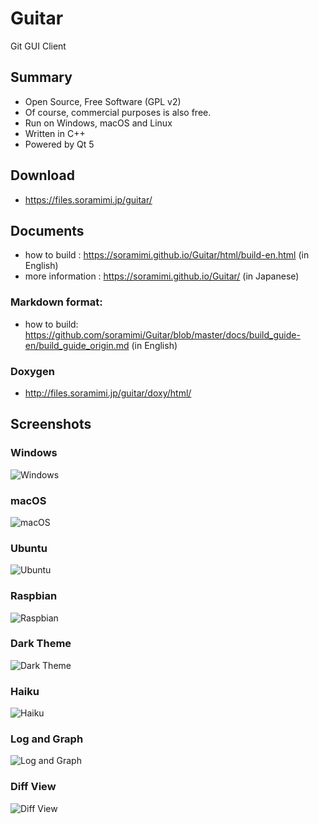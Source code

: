 # Guitar
Git GUI Client

## Summary

* Open Source, Free Software (GPL v2)
* Of course, commercial purposes is also free.
* Run on Windows, macOS and Linux
* Written in C++
* Powered by Qt 5

## Download

* https://files.soramimi.jp/guitar/

## Documents

* how to build : https://soramimi.github.io/Guitar/html/build-en.html (in English)
* more information : https://soramimi.github.io/Guitar/ (in Japanese)

### Markdown format:
* how to build: https://github.com/soramimi/Guitar/blob/master/docs/build_guide-en/build_guide_origin.md (in English)

### Doxygen
* http://files.soramimi.jp/guitar/doxy/html/

## Screenshots

### Windows
![Windows](https://soramimi.github.io/Guitar/html/screenshots/windows.png "Windows")

### macOS
![macOS](https://soramimi.github.io/Guitar/html/screenshots/macos.png "macOS")

### Ubuntu
![Ubuntu](https://soramimi.github.io/Guitar/html/screenshots/ubuntu.png "Ubuntu")

### Raspbian
![Raspbian](https://soramimi.github.io/Guitar/html/screenshots/raspberrypi0.jpg "Raspbian")

### Dark Theme
![Dark Theme](https://soramimi.github.io/Guitar/html/screenshots/raspberrypi1.jpg "Dark Theme")

### Haiku
![Haiku](https://soramimi.github.io/Guitar/html/screenshots/haiku.png "Haiku")

### Log and Graph
![Log and Graph](https://soramimi.github.io/Guitar/html/screenshots/commitgraph.png "Log and Graph")

### Diff View
![Diff View](https://soramimi.github.io/Guitar/html/screenshots/diffview.png "Diff View")

